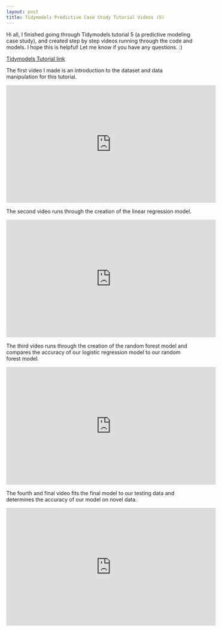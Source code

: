 ```yaml
---
layout: post
title: Tidymodels Predictive Case Study Tutorial Videos (5)
---
```

  
Hi all, I finished going through Tidymodels tutorial 5 (a predictive modeling case study), and created step by step videos running through the code and models. I hope this is helpful! Let me know if you have any questions. :)

[Tidymodels Tutorial link](https://www.tidymodels.org/start/case-study/)

The first video I made is an introduction to the dataset and data manipulation for this tutorial. 
<iframe width="560" height="315" src="https://www.youtube.com/embed/x2iy14zTXOQ" frameborder="0" allow="autoplay; encrypted-media" allowfullscreen></iframe>
  
  
The second video runs through the creation of the linear regression model.
<iframe width="560" height="315" src="https://www.youtube.com/embed/K2OOGgeyAs8" frameborder="0" allow="autoplay; encrypted-media" allowfullscreen></iframe>


The third video runs through the creation of the random forest model and compares the accuracy of our logistic regression model to our random forest model. 
<iframe width="560" height="315" src="https://www.youtube.com/embed/HVpEa9CJr4s" frameborder="0" allow="autoplay; encrypted-media" allowfullscreen></iframe> 
  
  
The fourth and final video fits the final model to our testing data and determines the accuracy of our model on novel data. 
<iframe width="560" height="315" src="https://www.youtube.com/embed/aAds4hUSfdA" frameborder="0" allow="autoplay; encrypted-media" allowfullscreen></iframe>

